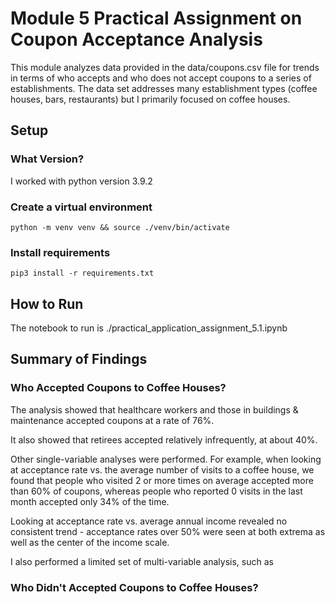 # Module 5 Practical Assignment on Coupon Acceptance Analysis
This module analyzes data provided in the data/coupons.csv file for trends in terms of who accepts and who does not accept coupons to a series of establishments. The data set addresses many establishment types (coffee houses, bars, restaurants) but I primarily focused on coffee houses.

## Setup
### What Version?
I worked with python version 3.9.2

### Create a virtual environment  
```console
python -m venv venv && source ./venv/bin/activate
```

### Install requirements  
```console
pip3 install -r requirements.txt
```
## How to Run
The notebook to run is ./practical_application_assignment_5.1.ipynb

## Summary of Findings
### Who Accepted Coupons to Coffee Houses?
The analysis showed that healthcare workers and those in buildings & maintenance accepted coupons at a rate of 76%.

It also showed that retirees accepted relatively infrequently, at about 40%.

Other single-variable analyses were performed. For example, when looking at acceptance rate vs. the average number of visits to a coffee house, we found that people who visited 2 or more times on average accepted more than 60% of coupons, whereas people who reported 0 visits in the last month accepted only 34% of the time.

Looking at acceptance rate vs. average annual income revealed no consistent trend - acceptance rates over 50% were seen at both extrema as well as the center of the income scale.

I also performed a limited set of multi-variable analysis, such as 

### Who Didn't Accepted Coupons to Coffee Houses?





